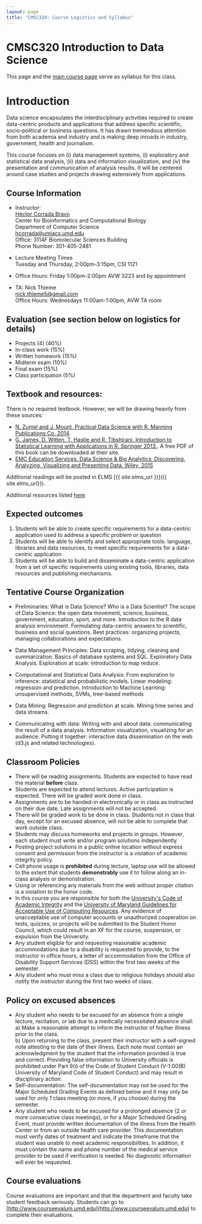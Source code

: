 ```yaml
---
layout: page
title: "CMSC320: Course Logistics and Syllabus"
---
```


# CMSC320 Introduction to Data Science

This page and the [main course page](index.html) serve as syllabus for this class.

# Introduction

Data science encapsulates the interdisciplinary activities required to
 create data-centric products and applications that address specific
 scientific, socio-political or business questions.
 It has drawn tremendous attention from both academia and industry and
 is making deep inroads in industry, government, health and journalism.

This course focuses on (i) data management systems, (i) exploratory and statistical data analysis,
(ii) data and information visualization, and (iv) the presentation
and communication of analysis results.
It will be centered around case studies and projects drawing extensively from applications.

## Course Information


*	Instructor:  
    [H&eacute;ctor Corrada Bravo](http://www.cbcb.umd.edu/~hcorrada)  
    Center for Bioinformatics and Computational Biology  
    Department of Computer Science  
    <hcorrada@umiacs.umd.edu>  
    Office: 3114F Biomolecular Sciences Building  
    Phone Number: 301-405-2481

*	Lecture Meeting Times    
    Tuesday and Thursday, 2:00pm-3:15pm, CSI 1121    

*	Office Hours: Friday 1:00pm-2:00pm AVW 3223 and by appointment

*	TA: Nick Thieme  
    <nick.thieme5@gmail.com>  
    Office Hours: Wednesdays 11:00am-1:00pm, AVW TA room       

## Evaluation (see section below on logistics for details)

* Projects (4) (40%)
* In-class work (15%)
* Written homework (15%)
* Midterm exam (10%)
* Final exam (15%)
* Class participation (5%)

## Textbook and resources:

There is no required textbook. However, we will be drawing heavily from these sources:

*  [N. Zumel and J. Mount. Practical Data Science with R. Manning Publications Co. 2014](http://www.manning.com/zumel/).   
*  [G. James, D. Witten, T. Hastie and R. Tibshirani. Introduction to Statistical Learning with Applications in R. Springer 2013.](http://www-bcf.usc.edu/~gareth/ISL/). A free PDF of this book can be downloaded at their site.  
*  [EMC Education Services. Data Science & Big Analytics: Discovering, Analyzing, Visualizing and Presenting Data. Wiley, 2015](http://www.wiley.com/WileyCDA/WileyTitle/productCd-111887613X.html)

Additional readings will be posted in ELMS [{{ site.elms_url }}]({{ site.elms_url}}).

Additional resources listed [here](resources.html)

## Expected outcomes

1) Students will be able to create specific requirements for a
data-centric application used to address a specific problem or
question  
2) Students will be able to identify and select appropriate tools:
language, libraries and data resources, to meet specific requirements
for a data-centric application  
3) Students will be able to build and disseminate a data-centric
application from a set of specific requirements using existing tools,
libraries, data resources and publishing mechanisms.  

## Tentative Course Organization

- Preliminaries:
  What is Data Science? Who is a Data Scientist? The scope of Data Science: the open data movement, science, business, government, education, sport, and more. Introduction to the R data analysis environment. Formulating data-centric answers to scientific, business and social questions. Best practices: organizing projects, managing collaborations and expectations.

- Data Management Principles:
  Data scraping, tidying, cleaning and summarization. Basics of database systems and SQL. Exploratory Data Analysis. Exploration at scale: introduction to map reduce.

- Computational and Statistical Data Analysis:
  From exploration to inference: statistical and probabilistic models. Linear modeling: regression and prediction. Introduction to Machine Learning: unsupervised methods, SVMs, tree-based methods

- Data Mining:
  Regression and prediction at scale. Mining time series and data streams.

- Communicating with data:
  Writing with and about data: communicating the result of a data analysis. Information visualization, visualizing for an audience. Putting it together: interactive data dissemination on the web (d3.js and related technologies).

## Classroom Policies

* There will be reading assignments. Students are expected to have read the material **before** class.  
* Students are expected to attend lectures. Active participation is expected. There will be graded work done in class.  
* Assignments are to be handed-in electronically or in class as instructed on their due date. Late assignments will not be accepted.  
* There will be graded work to be done in class. Students not in class that day, except for an excused absence, will not be able to complete that work outside class.  
* Students may discuss homeworks and projects in groups. However, each
  student must write and/or program solutions independently.  
* Posting project solutions in a public online location without
  express consent and permission from the instructor is a violation of
  academic integrity policy.  
* Cell phone usage is **prohibited** during lecture, laptop use will be allowed to the extent that students **demonstrably** use it to follow along an in-class analysis or demonstration.  
* Using or referencing any materials from the web without proper citation is a violation to the honor code.   
* In this course you are responsible for both the [University's Code of Academic Integrity](http://www.jpo.umd.edu/) and the [University of Maryland Guidelines for Acceptable Use of Computing Resources](http://www.nethics.umd.edu/aup/). Any evidence of unacceptable use of computer accounts or unauthorized cooperation on tests, quizzes, or projects will be submitted to the Student Honor Council, which could result in an XF for the course, suspension, or expulsion from the University.  
* Any student eligible for and requesting reasonable academic accommodations due to a disability is requested to provide, to the instructor in office hours, a letter of accommodation from the Office of Disability Support Services (DSS) within the first two weeks of the semester.  
* Any student who must miss a class due to religious holidays should also notify the instructor during the first two weeks of class.  

## Policy on excused absences

* Any student who needs to be excused for an absence from a single
lecture, recitation, or lab due to a medically necessitated absence shall:
    a) Make a reasonable attempt to inform the instructor of his/her
illness prior to the class.  
    b) Upon returning to the class, present their instructor with a
self-signed note attesting to the date of their illness.  Each note must
contain an acknowledgment by the student that the information provided
is true and correct.  Providing false information to University
officials is prohibited under Part 9(i) of the Code of Student Conduct
(V-1.00(B) University of Maryland Code of Student Conduct) and may
result in disciplinary action.  
* Self-documentation: The self-documentation may not be used for the
Major Scheduled Grading Events as defined below and it may only be
used for only 1 class meeting (or more, if you choose) during the
semester.  
* Any student who needs to be excused for a prolonged absence (2 or more consecutive class meetings), or for a Major Scheduled Grading Event, must provide written documentation of the illness from the Health Center or from an outside health care provider. This documentation must verify dates of treatment
and indicate the timeframe that the student was unable to meet academic
responsibilities. In addition, it must contain the name and phone number
of the medical service provider to be used if verification is needed. No
diagnostic information will ever be requested.

## Course evaluations

Course evaluations are important and that the department and faculty
take student feedback seriously.  Students can go to [http://www.courseevalum.umd.edu](http://www.courseevalum.umd.edu) to complete their evaluations.
